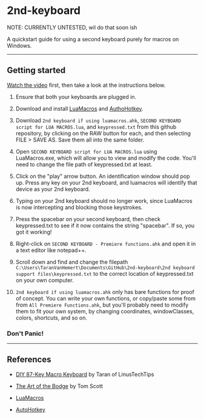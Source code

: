 # 2nd-keyboard

NOTE: CURRENTLY UNTESTED, wil do that soon ish

A quickstart guide for using a second keyboard purely for macros on Windows.

---

## Getting started

[Watch the video](https://youtu.be/Arn8ExQ2Gjg?t=362) first, then take a look at the instructions below.

1. Ensure that both your keyboards are plugged in.
2. Download and install [LuaMacros](http://www.hidmacros.eu/forum/viewtopic.php?f=10&t=241#p794) and [AuthoHotkey](https://autohotkey.com/).
3. Download `2nd keyboard if using luamacros.ahk`,  `SECOND KEYBOARD script for LUA MACROS.lua`, and `keypressed.txt` from this github repository, by clicking on the RAW button for each, and then selecting FILE > SAVE AS. Save them all into the same folder.
4. Open `SECOND KEYBOARD script for LUA MACROS.lua` using LuaMacros.exe, which will allow you to view and modify the code. You'll need to change the file path of keypressed.txt at least.
5. Click on the "play" arrow button. An identification window should pop up. Press any key on your 2nd keyboard, and luamacros will identify that device as your 2nd keyboard.
6. Typing on your 2nd keyboard should no longer work, since LuaMacros is now intercepting and blocking those keystrokes.
7. Press the spacebar on your second keyboard, then check keypressed.txt to see if it now contains the string "spacebar". If so, you got it working!
8. Right-click on `SECOND KEYBOARD - Premiere functions.ahk` and open it in a text editor like notepad++.
9. Scroll down and find and change the filepath `C:\Users\TaranVanHemert\Documents\GitHub\2nd-keyboard\2nd keyboard support files\keypressed.txt` to the correct location of keypressed.txt on your own computer.

10. `2nd keyboard if using luamacros.ahk` only has bare functions for proof of concept. You can write your own functions, or copy/paste some from from `All Premiere Functions.ahk`, but you'll probably need to modify them to fit your own system, by changing coordinates, windowClasses, colors, shortcuts, and so on.


### Don't Panic!

---

## References

* [DIY 87-Key Macro Keyboard](https://www.youtube.com/watch?v=Arn8ExQ2Gjg) by Taran of LinusTechTips

* [The Art of the Bodge](https://www.youtube.com/watch?v=lIFE7h3m40U) by Tom Scott

* [LuaMacros](https://github.com/stevedonovan/LuaMacro)

* [AutoHotkey](https://github.com/AutoHotkey/AutoHotkey)
